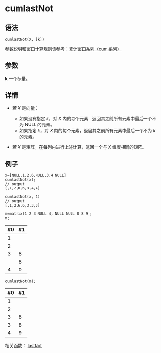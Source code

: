 # cumlastNot

## 语法

`cumlastNot(X, [k])`

参数说明和窗口计算规则请参考：[累计窗口系列（cum 系列）](../themes/cumFunctions.md)

## 参数

**k** 一个标量。

## 详情

* 若 *X* 是向量：

  + 如果没有指定 *k*，对 *X* 内的每个元素，返回其之前所有元素中最后一个不为 NULL 的元素。
  + 如果指定 *k*，对 *X* 内的每个元素，返回其之前所有元素中最后一个不为 *k* 的元素。
* 若 *X* 是矩阵，在每列内进行上述计算，返回一个与 *X* 维度相同的矩阵。

## 例子

```
x=[NULL,1,2,6,NULL,3,4,NULL]
cumlastNot(x);
// output
[,1,2,6,6,3,4,4]

cumlastNot(x, 4)
// output
[,1,2,6,6,3,3,3]

m=matrix(1 2 3 NULL 4, NULL NULL 8 8 9);
m;
```

| #0 | #1 |
| --- | --- |
| 1 |  |
| 2 |  |
| 3 | 8 |
|  | 8 |
| 4 | 9 |

```
cumlastNot(m);
```

| #0 | #1 |
| --- | --- |
| 1 |  |
| 2 |  |
| 3 | 8 |
| 3 | 8 |
| 4 | 9 |

相关函数： [lastNot](../l/lastNot.md)

